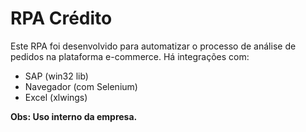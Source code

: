 # RPA Crédito

Este RPA foi desenvolvido para automatizar o processo de análise de pedidos na plataforma e-commerce. Há integrações com:
- SAP (win32 lib)
- Navegador (com Selenium)
- Excel (xlwings)

**Obs: Uso interno da empresa.**
